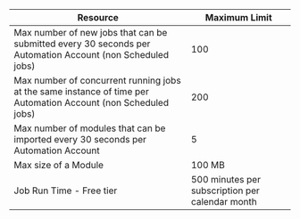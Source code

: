 Resource|Maximum Limit
---|---
Max number of new jobs that can be submitted every 30 seconds per Automation Account (non Scheduled jobs)|100
Max number of concurrent running jobs at the same instance of time per Automation Account (non Scheduled jobs)|200
Max number of modules that can be imported every 30 seconds per Automation Account|5
Max size of a Module|100 MB
Job Run Time - Free tier|500 minutes per subscription per calendar month
